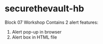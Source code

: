 # securethevault-hb
Block 07 Workshop
Contains 2 alert features:
1. Alert pop-up in browser 
2. Alert box in HTML file
